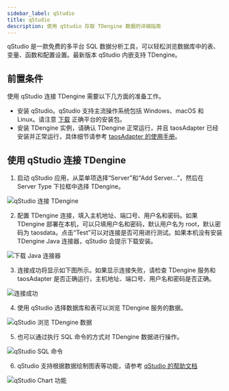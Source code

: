 ```yaml
---
sidebar_label: qStudio
title: qStudio
description: 使用 qStudio 存取 TDengine 数据的详细指南
---
```


qStudio 是一款免费的多平台 SQL 数据分析工具，可以轻松浏览数据库中的表、变量、函数和配置设置。最新版本 qStudio 内嵌支持 TDengine。

## 前置条件

使用 qStudio 连接 TDengine 需要以下几方面的准备工作。

- 安装 qStudio。qStudio 支持主流操作系统包括 Windows、macOS 和 Linux。请注意 [下载](https://www.timestored.com/qstudio/download/) 正确平台的安装包。
- 安装 TDengine 实例，请确认 TDengine 正常运行，并且 taosAdapter 已经安装并正常运行，具体细节请参考 [taosAdapter 的使用手册](../../../reference/components/taosadapter)。

## 使用 qStudio 连接 TDengine

1. 启动 qStudio 应用，从菜单项选择“Server”和“Add Server...”，然后在 Server Type 下拉框中选择 TDengine。

 ![qStudio 连接 TDengine](./qstudio/qstudio-connect-tdengine.webp)

2. 配置 TDengine 连接，填入主机地址、端口号、用户名和密码。如果 TDengine 部署在本机，可以只填用户名和密码，默认用户名为 root，默认密码为 taosdata。点击“Test”可以对连接是否可用进行测试。如果本机没有安装 TDengine Java 连接器，qStudio 会提示下载安装。

 ![下载 Java 连接器](./qstudio/qstudio-jdbc-connector-download.webp)

3. 连接成功将显示如下图所示。如果显示连接失败，请检查 TDengine 服务和 taosAdapter 是否正确运行，主机地址、端口号、用户名和密码是否正确。

 ![连接成功](./qstudio/qstudio-connect-tdengine-test.webp)

4. 使用 qStudio 选择数据库和表可以浏览 TDengine 服务的数据。

 ![qStudio 浏览 TDengine 数据](./qstudio/qstudio-browse-data.webp)

5. 也可以通过执行 SQL 命令的方式对 TDengine 数据进行操作。

 ![qStudio SQL 命令](./qstudio/qstudio-sql-execution.webp)

6. qStudio 支持根据数据绘制图表等功能，请参考 [qStudio 的帮助文档](https://www.timestored.com/qstudio/help)

 ![qStudio Chart 功能](./qstudio/qstudio-chart.webp)
